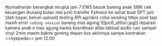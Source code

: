 #jurnalharian 
berangkat mruput jam 7
EWS besok bareng anak SMK
cek keuangan (kurang bulan mei juni)
transfer fishmon ke ashar
buat SPT juni (dah bayar, belum upload)
testing API agrobot
coba sending https post tapi masih error
`coding session` bareng mas agung
![[pic6_stillon.jpg]]
reparasi kamera anak e mas agung
kamis koordinasi atlas taktual audio cari sampel vinyl 2mm
maem bakmi goreng depan kos akhirnya
sampe kontrakan ==nyepeda== jam 12.00
